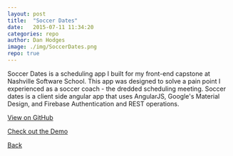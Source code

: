 ```yaml
---
layout: post
title:  "Soccer Dates"
date:   2015-07-11 11:34:20
categories: repo
author: Dan Hodges
image: ./img/SoccerDates.png
repo: true
---
```

Soccer Dates is a scheduling app I built for my front-end capstone at Nashville Software School. This app was designed to solve a pain point I experienced as a soccer coach - the dredded scheduling meeting. 
Soccer dates is a client side angular app that uses AngularJS, Google's Material Design, and Firebase Authentication and REST operations.

<a href="https://github.com/DanHodges/SoccerDates/" target="_blank">View on GitHub</a>

<a href="https://soccerdates.firebaseapp.com/#/" target="_blank">Check out the Demo</a>

<a href="http://www.dan-hodges.com">Back</a>